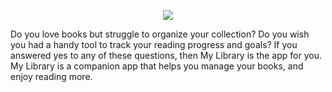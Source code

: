 <p align='center'>
    <img src="https://capsule-render.vercel.app/api?type=waving&height=300&color=gradient&text=My%20Library"/>
</p>

Do you love books but struggle to organize your collection? Do you wish you had a handy tool to track your reading progress and goals? If you answered yes to any of these questions, then My Library is the app for you. My Library is a companion app that helps you manage your books, and enjoy reading more.
